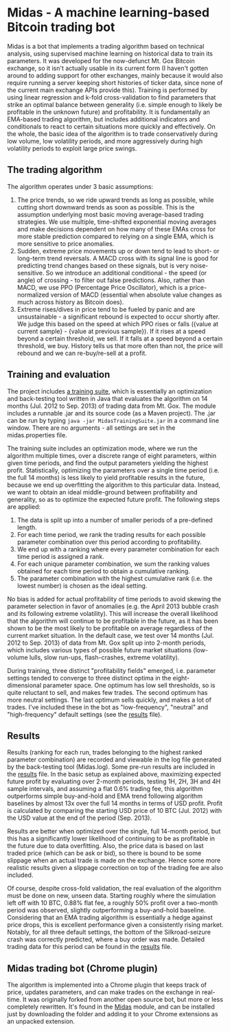 # Midas - A machine learning-based Bitcoin trading bot

Midas is a bot that implements a trading algorithm based on technical analysis, using supervised machine learning on historical data to train its parameters. It was developed for the now-defunct Mt. Gox Bitcoin exchange, so it isn't actually usable in its current form (I haven't gotten around to adding support for other exchanges, mainly because it would also require running a server keeping short histories of ticker data, since none of the current main exchange APIs provide this). Training is performed by using linear regression and k-fold cross-validation to find parameters that strike an optimal balance between generality (i.e. simple enough to likely be profitable in the unknown future) and profitability. It is fundamentally an EMA-based trading algorithm, but includes additional indicators and conditionals to react to certain situations more quickly and effectively. On the whole, the basic idea of the algorithm is to trade conservatively during low volume, low volatility periods, and more aggressively during high volatility periods to exploit large price swings.

## The trading algorithm

The algorithm operates under 3 basic assumptions:

1. The price trends, so we ride upward trends as long as possible, while cutting short downward trends as soon as possible. This is the assumption underlying most basic moving average-based trading strategies. We use multiple, time-shifted exponential moving averages and make decisions dependent on how many of these EMAs cross for more stable prediction compared to relying on a single EMA, which is more sensitive to price anomalies.
2. Sudden, extreme price movements up or down tend to lead to short- or long-term trend reversals. A MACD cross with its signal line is good for predicting trend changes based on these signals, but is very noise-sensitive. So we introduce an additional conditional - the speed (or angle) of crossing - to filter out false predictions. Also, rather than MACD, we use PPO (Percentage Price Oscillator), which is a price-normalized version of MACD (essential when absolute value changes as much across history as Bitcoin does).
3. Extreme rises/dives in price tend to be fueled by panic and are unsustainable - a significant rebound is expected to occur shortly after. We judge this based on the speed at which PPO rises or falls ({value at current sample} - {value at previous sample}). If it rises at a speed beyond a certain threshold, we sell. If it falls at a speed beyond a certain threshold, we buy. History tells us that more often than not, the price will rebound and we can re-buy/re-sell at a profit.

## Training and evaluation
The project includes [a training suite](/MidasTrainingSuite), which is essentially an optimization and back-testing tool written in Java that evaluates the algorithm on 14 months (Jul. 2012 to Sep. 2013) of trading data from Mt. Gox. The module includes a runnable .jar and its source code (as a Maven project). The .jar can be run by typing `java -jar MidasTrainingSuite.jar` in a command line window. There are no arguments - all settings are set in the midas.properties file.

The training suite includes an optimization mode, where we run the algorithm multiple times, over a discrete range of eight parameters, within given time periods, and find the output parameters yielding the highest profit. Statistically, optimizing the parameters over a single time period (i.e. the full 14 months) is less likely to yield profitable results in the future, because we end up overfitting the algorithm to this particular data. Instead, we want to obtain an ideal middle-ground between profitability and generality, so as to optimize the expected future profit. The following steps are applied:

1. The data is split up into a number of smaller periods of a pre-defined length.
2. For each time period, we rank the trading results for each possible parameter combination over this period according to profitability.
3. We end up with a ranking where every parameter combination for each time period is assigned a rank.
4. For each unique parameter combination, we sum the ranking values obtained for each time period to obtain a cumulative ranking.
5. The parameter combination with the highest cumulative rank (i.e. the lowest number) is chosen as the ideal setting.

No bias is added for actual profitability of time periods to avoid skewing the parameter selection in favor of anomalies (e.g. the April 2013 bubble crash and its following extreme volatility). This will increase the overall likelihood that the algorithm will continue to be profitable in the future, as it has been shown to be the most likely to be profitable on average regardless of the current market situation. In the default case, we test over 14 months (Jul. 2012 to Sep. 2013) of data from Mt. Gox split up into 2-month periods, which includes various types of possible future market situations (low-volume lulls, slow run-ups, flash-crashes, extreme volatility).

During training, three distinct "profitability fields" emerged, i.e. parameter settings tended to converge to three distinct optima in the eight-dimensional parameter space. One optimum has low sell thresholds, so is quite reluctant to sell, and makes few trades. The second optimum has more neutral settings. The last optimum sells quickly, and makes a lot of trades. I've included these in the bot as "low-frequency", "neutral" and "high-frequency" default settings (see the [results](MidasTrainingSuite/data/results.txt) file).

## Results
Results (ranking for each run, trades belonging to the highest ranked parameter combination) are recorded and viewable in the log file generated by the back-testing tool (Midas.log). Some pre-run results are included in the [results](MidasTrainingSuite/data/results.txt) file. In the basic setup as explained above, maximizing expected future profit by evaluating over 2-month periods, testing 1H, 2H, 3H and 4H sample intervals, and assuming a flat 0.6% trading fee, this algorithm outperforms simple buy-and-hold and EMA trend following algorithm baselines by almost 13x over the full 14 months in terms of USD profit. Profit is calculated by comparing the starting USD price of 10 BTC (Jul. 2012) with the USD value at the end of the period (Sep. 2013).

Results are better when optimized over the single, full 14-month period, but this has a significantly lower likelihood of continuing to be as profitable in the future due to data overfitting. Also, the price data is based on last traded price (which can be ask or bid), so there is bound to be some slippage when an actual trade is made on the exchange. Hence some more realistic results given a slippage correction on top of the trading fee are also included.

Of course, despite cross-fold validation, the real evaluation of the algorithm must be done on new, unseen data. Starting roughly where the simulation left off with 10 BTC, 0.88% flat fee, a roughly 50% profit over a two-month period was observed, slightly outperforming a buy-and-hold baseline. Considering that an EMA trading algorithm is essentially a hedge against price drops, this is excellent performance given a consistently rising market. Notably, for all three default settings, the bottom of the Silkroad-seizure crash was correctly predicted, where a buy order was made. Detailed trading data for this period can be found in the [results](MidasTrainingSuite/data/results.txt) file.

## Midas trading bot (Chrome plugin)
The algorithm is implemented into a Chrome plugin that keeps track of price, updates parameters, and can make trades on the exchange in real-time. It was originally forked from another open source bot, but more or less completely rewritten. It's found in the [Midas](/Midas) module, and can be installed just by downloading the folder and adding it to your Chrome extensions as an unpacked extension.

